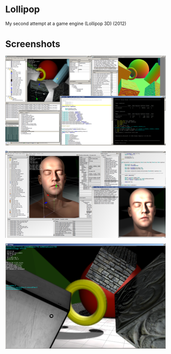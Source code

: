 # Lollipop
My second attempt at a game engine (Lollipop 3D) (2012)

# Screenshots
![Editor UI](https://github.com/S-V/Lollipop/blob/master/DevNotes/Screenshots/%5B2011.02.24%5D%20Editor.png "Editor UI")

![Editor UI](https://github.com/S-V/Lollipop/blob/master/DevNotes/Screenshots/my_editor%20%5B2012.05.17%5D.png "Editor UI 2")

![Game launcher UI](https://github.com/S-V/Lollipop/blob/master/DevNotes/Screenshots/%5B2011.02.24%5D%20Launcher.png "Game launcher")

